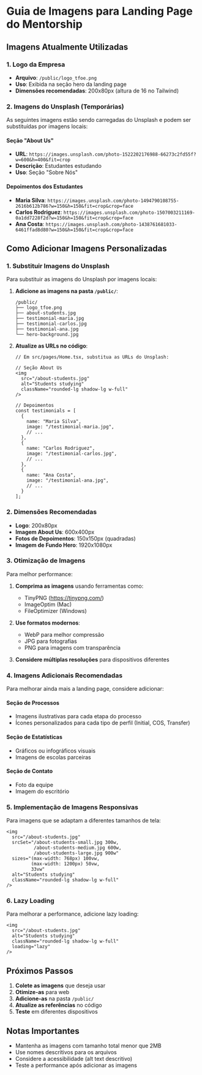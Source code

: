 # Guia de Imagens para Landing Page do Mentorship

## Imagens Atualmente Utilizadas

### 1. Logo da Empresa
- **Arquivo**: `/public/logo_tfoe.png`
- **Uso**: Exibida na seção hero da landing page
- **Dimensões recomendadas**: 200x80px (altura de 16 no Tailwind)

### 2. Imagens do Unsplash (Temporárias)
As seguintes imagens estão sendo carregadas do Unsplash e podem ser substituídas por imagens locais:

#### Seção "About Us"
- **URL**: `https://images.unsplash.com/photo-1522202176988-66273c2fd55f?w=600&h=400&fit=crop`
- **Descrição**: Estudantes estudando
- **Uso**: Seção "Sobre Nós"

#### Depoimentos dos Estudantes
- **Maria Silva**: `https://images.unsplash.com/photo-1494790108755-2616b612b786?w=150&h=150&fit=crop&crop=face`
- **Carlos Rodriguez**: `https://images.unsplash.com/photo-1507003211169-0a1dd7228f2d?w=150&h=150&fit=crop&crop=face`
- **Ana Costa**: `https://images.unsplash.com/photo-1438761681033-6461ffad8d80?w=150&h=150&fit=crop&crop=face`

## Como Adicionar Imagens Personalizadas

### 1. Substituir Imagens do Unsplash

Para substituir as imagens do Unsplash por imagens locais:

1. **Adicione as imagens na pasta `/public/`**:
   ```
   /public/
   ├── logo_tfoe.png
   ├── about-students.jpg
   ├── testimonial-maria.jpg
   ├── testimonial-carlos.jpg
   ├── testimonial-ana.jpg
   └── hero-background.jpg
   ```

2. **Atualize as URLs no código**:
   ```tsx
   // Em src/pages/Home.tsx, substitua as URLs do Unsplash:
   
   // Seção About Us
   <img 
     src="/about-students.jpg" 
     alt="Students studying" 
     className="rounded-lg shadow-lg w-full"
   />
   
   // Depoimentos
   const testimonials = [
     {
       name: "Maria Silva",
       image: "/testimonial-maria.jpg",
       // ...
     },
     {
       name: "Carlos Rodriguez", 
       image: "/testimonial-carlos.jpg",
       // ...
     },
     {
       name: "Ana Costa",
       image: "/testimonial-ana.jpg", 
       // ...
     }
   ];
   ```

### 2. Dimensões Recomendadas

- **Logo**: 200x80px
- **Imagem About Us**: 600x400px
- **Fotos de Depoimentos**: 150x150px (quadradas)
- **Imagem de Fundo Hero**: 1920x1080px

### 3. Otimização de Imagens

Para melhor performance:

1. **Comprima as imagens** usando ferramentas como:
   - TinyPNG (https://tinypng.com/)
   - ImageOptim (Mac)
   - FileOptimizer (Windows)

2. **Use formatos modernos**:
   - WebP para melhor compressão
   - JPG para fotografias
   - PNG para imagens com transparência

3. **Considere múltiplas resoluções** para dispositivos diferentes

### 4. Imagens Adicionais Recomendadas

Para melhorar ainda mais a landing page, considere adicionar:

#### Seção de Processos
- Imagens ilustrativas para cada etapa do processo
- Ícones personalizados para cada tipo de perfil (Initial, COS, Transfer)

#### Seção de Estatísticas
- Gráficos ou infográficos visuais
- Imagens de escolas parceiras

#### Seção de Contato
- Foto da equipe
- Imagem do escritório

### 5. Implementação de Imagens Responsivas

Para imagens que se adaptam a diferentes tamanhos de tela:

```tsx
<img 
  src="/about-students.jpg"
  srcSet="/about-students-small.jpg 300w,
          /about-students-medium.jpg 600w,
          /about-students-large.jpg 900w"
  sizes="(max-width: 768px) 100vw,
         (max-width: 1200px) 50vw,
         33vw"
  alt="Students studying" 
  className="rounded-lg shadow-lg w-full"
/>
```

### 6. Lazy Loading

Para melhorar a performance, adicione lazy loading:

```tsx
<img 
  src="/about-students.jpg" 
  alt="Students studying" 
  className="rounded-lg shadow-lg w-full"
  loading="lazy"
/>
```

## Próximos Passos

1. **Colete as imagens** que deseja usar
2. **Otimize-as** para web
3. **Adicione-as** na pasta `/public/`
4. **Atualize as referências** no código
5. **Teste** em diferentes dispositivos

## Notas Importantes

- Mantenha as imagens com tamanho total menor que 2MB
- Use nomes descritivos para os arquivos
- Considere a acessibilidade (alt text descritivo)
- Teste a performance após adicionar as imagens 